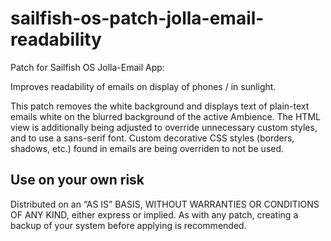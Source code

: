 # sailfish-os-patch-jolla-email-readability

Patch for Sailfish OS Jolla-Email App:

Improves readability of emails on display of phones / in sunlight.

This patch removes the white background and displays text of plain-text emails white on the blurred background of the active Ambience.
The HTML view is additionally being adjusted to override unnecessary custom styles, and to use a sans-serif font. Custom decorative CSS styles (borders, shadows, etc.) found in emails are being overriden to not be used.


## Use on your own risk

Distributed on an “AS IS” BASIS, WITHOUT WARRANTIES OR CONDITIONS OF ANY KIND, either express or implied.
As with any patch, creating a backup of your system before applying is recommended.
